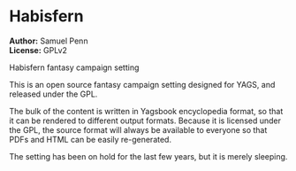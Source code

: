 Habisfern
=========

**Author:** Samuel Penn  
**License:** GPLv2

Habisfern fantasy campaign setting

This is an open source fantasy campaign setting designed for YAGS, and released under the GPL.

The bulk of the content is written in Yagsbook encyclopedia format, so that it can be rendered to 
different output formats. Because it is licensed under the GPL, the source format will always be
available to everyone so that PDFs and HTML can be easily re-generated.

The setting has been on hold for the last few years, but it is merely sleeping.
